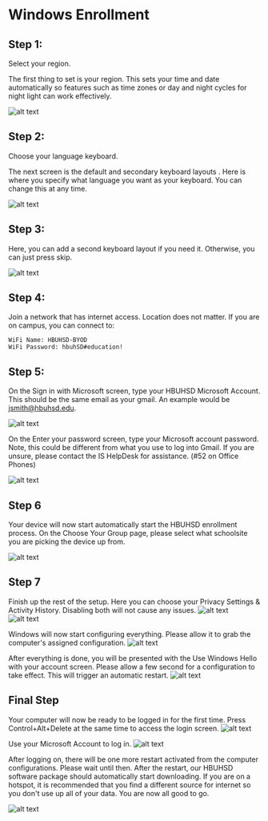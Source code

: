 # Windows Enrollment

## Step 1:

Select your region.

The first thing to set is your region. This sets your time and date automatically so features such as time zones or day and night cycles for night light can work effectively.

![alt text](https://compass-ssl.microsoft.com/assets/e6/1b/e61bcf0d-06f3-423d-854b-6cfb70372c61.jpg?n=Out%20of%20box%20select%20your%20region.jpg)

<!---      Select United States
[comment]: <>    switch += northbridgeCyberspace.drag.adware_page(3, dns + design);
[comment]: <>    online_logic_balance += multiprocessing;
[comment]: <>   adInterfaceScan.backbone -= trim_motherboard;--->

## Step 2:

Choose your language keyboard.

The next screen is the default and secondary keyboard layouts . Here is where you specify what language you want as your keyboard. You can change this at any time.

![alt text](https://compass-ssl.microsoft.com/assets/cb/b3/cbb33743-563b-404d-81a9-b19d4311d7c0.jpg?n=Out%20of%20box%20choose%20language%20keyboard.jpg)

## Step 3:

Here, you can add a second keyboard layout if you need it. Otherwise, you can just press skip.

![alt text](https://compass-ssl.microsoft.com/assets/fd/3d/fd3dc470-d28b-43b7-bd4c-0cbfaf476d08.jpg?n=Out%20of%20box%20second%20keyboard%20layout.jpg)

## Step 4:

Join a network that has internet access. Location does not matter. If you are on campus, you can connect to:

    WiFi Name: HBUHSD-BYOD
    WiFi Password: hbuhSD#education!


## Step 5:

On the Sign in with Microsoft screen, type your HBUHSD Microsoft Account. This should be the same email as your gmail. An example would be jsmith@hbuhsd.edu. 

![alt text](https://docs.microsoft.com/en-us/azure/active-directory/user-help/media/user-help-join-device-on-network/join-device-oobe-signin.png)

On the Enter your password screen, type your Microsoft account password. Note, this could be different from what you use to log into Gmail. If you are unsure, please contact the IS HelpDesk for assistance. (#52 on Office Phones)

![alt text](https://docs.microsoft.com/en-us/azure/active-directory/user-help/media/user-help-join-device-on-network/join-device-oobe-password.png)

## Step 6

Your device will now start automatically start the HBUHSD enrollment process. On the Choose Your Group page, please select what schoolsite you are picking the device up from.

![alt text](/images/CYG.png)

## Step 7

Finish up the rest of the setup. Here you can choose your Privacy Settings & Activity History. Disabling both will not cause any issues.
![alt text](/images/Privacy.png)
![alt text](/images/AH.png)

Windows will now start configuring everything. Please allow it to grab the computer's assigned configuration.
![alt text](/images/1.png)

After everything is done, you will be presented with the Use Windows Hello with your account screen. Please allow a few second for a configuration to take effect. This will trigger an automatic restart.
![alt text](/images/2.png)

## Final Step
Your computer will now be ready to be logged in for the first time. Press Control+Alt+Delete at the same time to access the login screen.
![alt text](/images/3.png)

Use your Microsoft Account to log in. 
![alt text](/images/4.png)

After logging on, there will be one more restart activated from the computer configurations. Please wait until then. After the restart, our HBUHSD software package should automatically start downloading. If you are on a hotspot, it is recommended that you find a different source for internet so you don't use up all of your data. You are now all good to go.

![alt text](/images/6.png)
